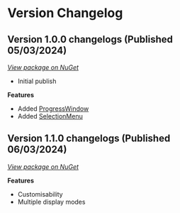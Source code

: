 # Version Changelog

## Version 1.0.0 changelogs (Published 05/03/2024)
_[View package on NuGet](https://www.nuget.org/packages/WTDawson.ConsoleGraphics/)_

- Initial publish

**Features**
- Added [ProgressWindow](#)
- Added [SelectionMenu](#)

## Version 1.1.0 changelogs (Published 06/03/2024)
_[View package on NuGet](https://www.nuget.org/packages/WTDawson.ConsoleGraphics/)_

**Features**
- Customisability
- Multiple display modes
